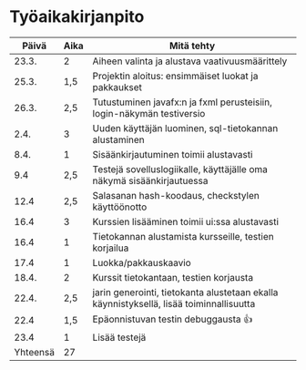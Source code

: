 # Työaikakirjanpito

Päivä | Aika | Mitä tehty
------|------|-----------
23.3.| 2 | Aiheen valinta ja alustava vaativuusmäärittely
25.3.|1,5| Projektin aloitus: ensimmäiset luokat ja pakkaukset
26.3.|2,5| Tutustuminen javafx:n ja fxml perusteisiin, login-näkymän testiversio
2.4.|3| Uuden käyttäjän luominen, sql-tietokannan alustaminen
8.4.|1| Sisäänkirjautuminen toimii alustavasti
9.4|2,5| Testejä sovelluslogiikalle, käyttäjälle oma näkymä sisäänkirjautuessa
12.4|2,5| Salasanan hash-koodaus, checkstylen käyttöönotto
16.4|3| Kurssien lisääminen toimii ui:ssa alustavasti
16.4|1| Tietokannan alustamista kursseille, testien korjailua
17.4|1| Luokka/pakkauskaavio
18.4.|2| Kurssit tietokantaan, testien korjausta
22.4.|2,5| jarin generointi, tietokanta alustetaan ekalla käynnistyksellä, lisää toiminnallisuutta
22.4|1,5| Epäonnistuvan testin debuggausta  :thumbsup:
23.4|1| Lisää testejä
Yhteensä|27|   
